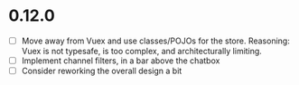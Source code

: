 # 0.12.0
- [ ] Move away from Vuex and use classes/POJOs for the store. Reasoning: Vuex is not typesafe, is too complex, and architecturally limiting.
- [ ] Implement channel filters, in a bar above the chatbox
- [ ] Consider reworking the overall design a bit
